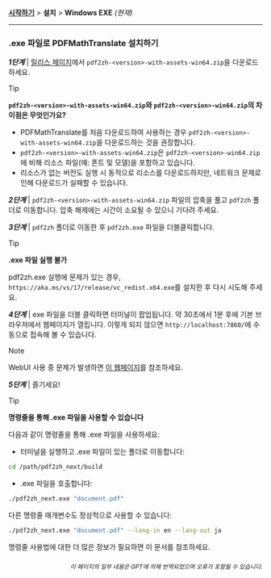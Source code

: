 [**시작하기**](./getting-started.md) > **설치** > **Windows EXE** _(현재)_

---

### .exe 파일로 PDFMathTranslate 설치하기

***1단계*** | [릴리스 페이지](https://github.com/PDFMathTranslate/PDFMathTranslate-next/releases)에서 `pdf2zh-<version>-with-assets-win64.zip`을 다운로드하세요.

> [!TIP]
> **`pdf2zh-<version>-with-assets-win64.zip`와 `pdf2zh-<version>-win64.zip`의 차이점은 무엇인가요?**
>
> - PDFMathTranslate를 처음 다운로드하여 사용하는 경우 `pdf2zh-<version>-with-assets-win64.zip`을 다운로드하는 것을 권장합니다.
> - `pdf2zh-<version>-with-assets-win64.zip`은 `pdf2zh-<version>-win64.zip`에 비해 리소스 파일(예: 폰트 및 모델)을 포함하고 있습니다.
> - 리소스가 없는 버전도 실행 시 동적으로 리소스를 다운로드하지만, 네트워크 문제로 인해 다운로드가 실패할 수 있습니다.

***2단계*** | `pdf2zh-<version>-with-assets-win64.zip` 파일의 압축을 풀고 `pdf2zh` 폴더로 이동합니다. 압축 해제에는 시간이 소요될 수 있으니 기다려 주세요.

***3단계*** | `pdf2zh` 폴더로 이동한 후 `pdf2zh.exe` 파일을 더블클릭합니다.

> [!TIP]
> **.exe 파일 실행 불가**
>
> pdf2zh.exe 실행에 문제가 있는 경우, `https://aka.ms/vs/17/release/vc_redist.x64.exe`를 설치한 후 다시 시도해 주세요.

***4단계*** | exe 파일을 더블 클릭하면 터미널이 팝업됩니다. 약 30초에서 1분 후에 기본 브라우저에서 웹페이지가 열립니다. 이렇게 되지 않으면 `http://localhost:7860/`에 수동으로 접속해 볼 수 있습니다.

> [!NOTE]
>
> WebUI 사용 중 문제가 발생하면 [이 웹페이지](./USAGE_webui.md)를 참조하세요.

***5단계*** | 즐기세요!

> [!TIP]
> **명령줄을 통해 .exe 파일을 사용할 수 있습니다**
>
> 다음과 같이 명령줄을 통해 .exe 파일을 사용하세요:
>
> - 터미널을 실행하고 .exe 파일이 있는 폴더로 이동합니다:
>
> ```bash
> cd /path/pdf2zh_next/build
> ```
>
> - .exe 파일을 호출합니다:
>
> ```bash
> ./pdf2zh_next.exe "document.pdf"
> ```
>
> 다른 명령줄 매개변수도 정상적으로 사용할 수 있습니다:
>
> ```bash
> ./pdf2zh_next.exe "document.pdf" --lang-in en --lang-out ja
> ```
>
> 명령줄 사용법에 대한 더 많은 정보가 필요하면 이 문서를 참조하세요.

<div align="right"> 
<h6><small>이 페이지의 일부 내용은 GPT에 의해 번역되었으며 오류가 포함될 수 있습니다.</small></h6>